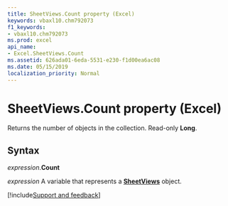 ```yaml
---
title: SheetViews.Count property (Excel)
keywords: vbaxl10.chm792073
f1_keywords:
- vbaxl10.chm792073
ms.prod: excel
api_name:
- Excel.SheetViews.Count
ms.assetid: 626ada01-6eda-5531-e230-f1d00ea6ac08
ms.date: 05/15/2019
localization_priority: Normal
---
```



# SheetViews.Count property (Excel)

Returns the number of objects in the collection. Read-only **Long**.


## Syntax

_expression_.**Count**

_expression_ A variable that represents a **[SheetViews](Excel.SheetViews.md)** object.




[!include[Support and feedback](~/includes/feedback-boilerplate.md)]